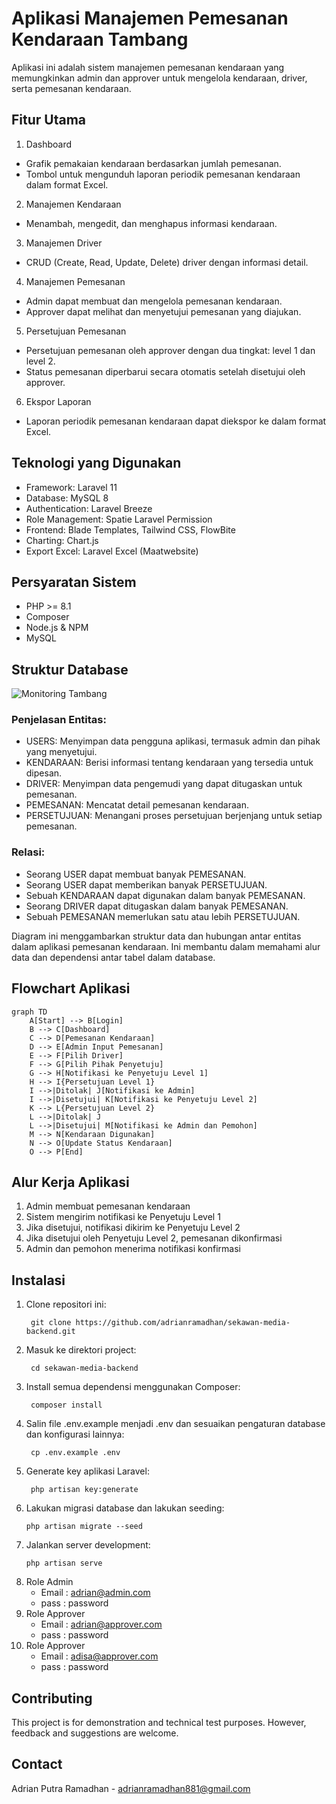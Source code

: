 # Aplikasi Manajemen Pemesanan Kendaraan Tambang

Aplikasi ini adalah sistem manajemen pemesanan kendaraan yang memungkinkan admin dan approver untuk mengelola kendaraan, driver, serta pemesanan kendaraan.

## Fitur Utama

1. Dashboard
- Grafik pemakaian kendaraan berdasarkan jumlah pemesanan.
- Tombol untuk mengunduh laporan periodik pemesanan kendaraan dalam format Excel.
2. Manajemen Kendaraan
- Menambah, mengedit, dan menghapus informasi kendaraan.
3. Manajemen Driver
- CRUD (Create, Read, Update, Delete) driver dengan informasi detail.
4. Manajemen Pemesanan
- Admin dapat membuat dan mengelola pemesanan kendaraan.
- Approver dapat melihat dan menyetujui pemesanan yang diajukan.
5. Persetujuan Pemesanan
- Persetujuan pemesanan oleh approver dengan dua tingkat: level 1 dan level 2.
- Status pemesanan diperbarui secara otomatis setelah disetujui oleh approver.
6. Ekspor Laporan
- Laporan periodik pemesanan kendaraan dapat diekspor ke dalam format Excel.

## Teknologi yang Digunakan

- Framework: Laravel 11
- Database: MySQL 8
- Authentication: Laravel Breeze
- Role Management: Spatie Laravel Permission
- Frontend: Blade Templates, Tailwind CSS, FlowBite
- Charting: Chart.js
- Export Excel: Laravel Excel (Maatwebsite)

## Persyaratan Sistem

- PHP >= 8.1
- Composer
- Node.js & NPM
- MySQL

## Struktur Database
![Monitoring Tambang](https://github.com/user-attachments/assets/f627fd50-7f9e-412c-9cf3-d9437dcacc0b)

### Penjelasan Entitas:

- USERS: Menyimpan data pengguna aplikasi, termasuk admin dan pihak yang menyetujui.
- KENDARAAN: Berisi informasi tentang kendaraan yang tersedia untuk dipesan.
- DRIVER: Menyimpan data pengemudi yang dapat ditugaskan untuk pemesanan.
- PEMESANAN: Mencatat detail pemesanan kendaraan.
- PERSETUJUAN: Menangani proses persetujuan berjenjang untuk setiap pemesanan.

### Relasi:

- Seorang USER dapat membuat banyak PEMESANAN.
- Seorang USER dapat memberikan banyak PERSETUJUAN.
- Sebuah KENDARAAN dapat digunakan dalam banyak PEMESANAN.
- Seorang DRIVER dapat ditugaskan dalam banyak PEMESANAN.
- Sebuah PEMESANAN memerlukan satu atau lebih PERSETUJUAN.

Diagram ini menggambarkan struktur data dan hubungan antar entitas dalam aplikasi pemesanan kendaraan. Ini membantu dalam memahami alur data dan dependensi antar tabel dalam database.

## Flowchart Aplikasi

```mermaid
graph TD
    A[Start] --> B[Login]
    B --> C[Dashboard]
    C --> D[Pemesanan Kendaraan]
    D --> E[Admin Input Pemesanan]
    E --> F[Pilih Driver]
    F --> G[Pilih Pihak Penyetuju]
    G --> H[Notifikasi ke Penyetuju Level 1]
    H --> I{Persetujuan Level 1}
    I -->|Ditolak| J[Notifikasi ke Admin]
    I -->|Disetujui| K[Notifikasi ke Penyetuju Level 2]
    K --> L{Persetujuan Level 2}
    L -->|Ditolak| J
    L -->|Disetujui| M[Notifikasi ke Admin dan Pemohon]
    M --> N[Kendaraan Digunakan]
    N --> O[Update Status Kendaraan]
    O --> P[End]
```

## Alur Kerja Aplikasi

1. Admin membuat pemesanan kendaraan
2. Sistem mengirim notifikasi ke Penyetuju Level 1
3. Jika disetujui, notifikasi dikirim ke Penyetuju Level 2
4. Jika disetujui oleh Penyetuju Level 2, pemesanan dikonfirmasi
5. Admin dan pemohon menerima notifikasi konfirmasi

## Instalasi

1. Clone repositori ini:
   ```
    git clone https://github.com/adrianramadhan/sekawan-media-backend.git
   ```
2. Masuk ke direktori project:
   ```
    cd sekawan-media-backend
   ```
3. Install semua dependensi menggunakan Composer:
   ```
    composer install
   ```
4. Salin file .env.example menjadi .env dan sesuaikan pengaturan database dan konfigurasi lainnya:
   ```
    cp .env.example .env
   ```
5. Generate key aplikasi Laravel:
   ```
    php artisan key:generate
   ```
6. Lakukan migrasi database dan lakukan seeding:
    ```
    php artisan migrate --seed
    ```
7. Jalankan server development:
    ```
    php artisan serve
    ```
8. Role Admin
    - Email : adrian@admin.com
    - pass  : password
9. Role Approver
    - Email : adrian@approver.com
    - pass  : password
9. Role Approver
    - Email : adisa@approver.com
    - pass  : password

## Contributing
This project is for demonstration and technical test purposes. However, feedback and suggestions are welcome.

## Contact
Adrian Putra Ramadhan - adrianramadhan881@gmail.com
